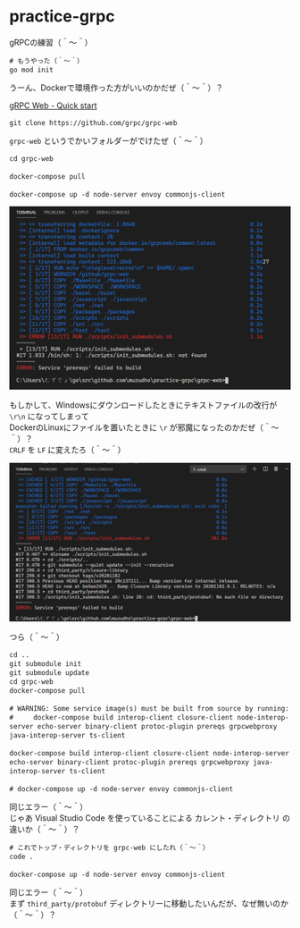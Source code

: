 # practice-grpc

gRPCの練習（＾～＾）  

```shell
# もうやった（＾～＾）
go mod init
```

うーん、Dockerで環境作った方がいいのかだぜ（＾～＾）？  

[gRPC Web - Quick start](https://grpc.io/docs/platforms/web/quickstart/)  

```shell
git clone https://github.com/grpc/grpc-web
```

`grpc-web` というでかいフォルダーがでけたぜ（＾～＾）  

```shell
cd grpc-web

docker-compose pull

docker-compose up -d node-server envoy commonjs-client
```

![20210512shogi19.png](./doc/img/20210512shogi19.png)  

もしかして、Windowsにダウンロードしたときにテキストファイルの改行が `\r\n` になってしまって  
DockerのLinuxにファイルを置いたときに `\r` が邪魔になったのかだぜ（＾～＾）？  
`CRLF` を `LF` に変えたろ（＾～＾）  

![20210512shogi20.png](./doc/img/20210512shogi20.png)  

つら（＾～＾）  

```shell
cd ..
git submodule init
git submodule update
cd grpc-web
docker-compose pull

# WARNING: Some service image(s) must be built from source by running:
#     docker-compose build interop-client closure-client node-interop-server echo-server binary-client protoc-plugin prereqs grpcwebproxy java-interop-server ts-client

docker-compose build interop-client closure-client node-interop-server echo-server binary-client protoc-plugin prereqs grpcwebproxy java-interop-server ts-client

# docker-compose up -d node-server envoy commonjs-client
```

同じエラー（＾～＾）  
じゃあ Visual Studio Code を使っていることによる カレント・ディレクトリ の違いか（＾～＾）？  

```shell
# これでトップ・ディレクトリを grpc-web にしたれ（＾～＾）
code .

docker-compose up -d node-server envoy commonjs-client
```

同じエラー（＾～＾）  
まず `third_party/protobuf` ディレクトリーに移動したいんだが、なぜ無いのか（＾～＾）？  
